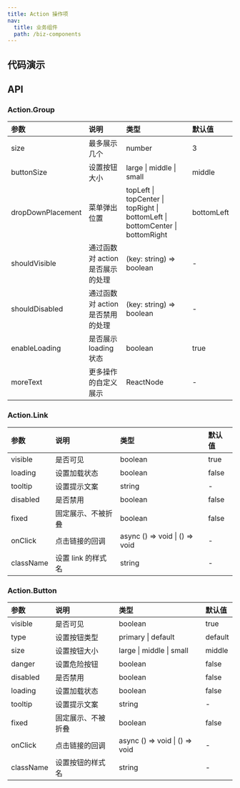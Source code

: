 ```yaml
---
title: Action 操作项
nav:
  title: 业务组件
  path: /biz-components
---
```


## 代码演示

<code src="./demo/link.tsx" title="Action.Link"></code>

<code src="./demo/button.tsx" title="Action.Button"></code>

<code src="./demo/loading.tsx" title="loading 状态"></code>

<code src="./demo/fixed.tsx" title="固定展示、不被折叠的 Action"></code>

<code src="./demo/groupControl.tsx" title="整体控制状态"></code>

## API

### Action.Group

| 参数 | 说明 | 类型 | 默认值 |
| :-- | :-- | :-- | :-- |
| size | 最多展示几个 | number | 3 |
| buttonSize | 设置按钮大小 | large \| middle \| small | middle |
| dropDownPlacement | 菜单弹出位置 | topLeft \| topCenter \| topRight \| bottomLeft \| bottomCenter \| bottomRight | bottomLeft |
| shouldVisible | 通过函数对 action 是否展示的处理 | (key: string) => boolean | - |
| shouldDisabled | 通过函数对 action 是否禁用的处理 | (key: string) => boolean | - |
| enableLoading | 是否展示 loading 状态 | boolean | true |
| moreText | 更多操作的自定义展示 | ReactNode | - |

### Action.Link

| 参数      | 说明               | 类型                           | 默认值 |
| :-------- | :----------------- | :----------------------------- | :----- |
| visible   | 是否可见           | boolean                        | true   |
| loading   | 设置加载状态       | boolean                        | false  |
| tooltip   | 设置提示文案       | string                         | -      |
| disabled  | 是否禁用           | boolean                        | false  |
| fixed     | 固定展示、不被折叠 | boolean                        | false  |
| onClick   | 点击链接的回调     | async () => void \| () => void | -      |
| className | 设置 link 的样式名 | string                         | -      |

### Action.Button

| 参数      | 说明               | 类型                           | 默认值  |
| :-------- | :----------------- | :----------------------------- | :------ |
| visible   | 是否可见           | boolean                        | true    |
| type      | 设置按钮类型       | primary \| default             | default |
| size      | 设置按钮大小       | large \| middle \| small       | middle  |
| danger    | 设置危险按钮       | boolean                        | false   |
| disabled  | 是否禁用           | boolean                        | false   |
| loading   | 设置加载状态       | boolean                        | false   |
| tooltip   | 设置提示文案       | string                         | -       |
| fixed     | 固定展示、不被折叠 | boolean                        | false   |
| onClick   | 点击链接的回调     | async () => void \| () => void | -       |
| className | 设置按钮的样式名   | string                         | -       |
